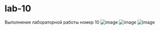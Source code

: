 # lab-10
Выполнение лабораторной работы номер 10
![image](https://github.com/timinius/lab-10/assets/69468245/ced47e98-92b9-4763-b39d-940c87192b7a)
![image](https://github.com/timinius/lab-10/assets/69468245/1324fbe6-98e0-44ad-ad28-66f2a5eb0d6a)
![image](https://github.com/timinius/lab-10/assets/69468245/bee26c67-45b0-44aa-b087-f24a3c48b439)
